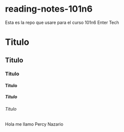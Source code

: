 # reading-notes-101n6
Esta es la repo que usare para el curso 101n6 Enter Tech
# Titulo
## Titulo
### Titulo
#### Titulo
##### Titulo
###### Titulo

Hola me llamo Percy Nazario
